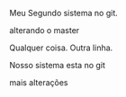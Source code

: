 Meu Segundo sistema no git.

alterando o master

Qualquer coisa.
Outra linha.

Nosso sistema esta no git

mais alterações